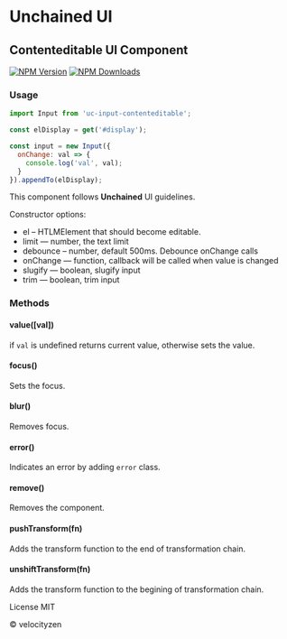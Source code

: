 # Unchained UI

## Contenteditable UI Component

[![NPM Version](https://img.shields.io/npm/v/uc-input-contenteditable.svg?style=flat-square)](https://www.npmjs.com/package/uc-input-contenteditable)
[![NPM Downloads](https://img.shields.io/npm/dt/uc-input-contenteditable.svg?style=flat-square)](https://www.npmjs.com/package/uc-input-contenteditable)


### Usage

```js
import Input from 'uc-input-contenteditable';

const elDisplay = get('#display');

const input = new Input({
  onChange: val => {
    console.log('val', val);
  }
}).appendTo(elDisplay);

```

This component follows **Unchained** UI guidelines.

Constructor options:

* el – HTLMElement that should become editable.
* limit — number, the text limit
* debounce – number, default 500ms. Debounce onChange calls
* onChange — function, callback will be called when value is changed
* slugify — boolean, slugify input
* trim — boolean, trim input

### Methods

#### value([val])

if `val` is undefined returns current value, otherwise sets the value.

#### focus()

Sets the focus.

#### blur()

Removes focus.

#### error()

Indicates an error by adding `error` class.

#### remove()

Removes the component.

#### pushTransform(fn)

Adds the transform function to the end of transformation chain.

#### unshiftTransform(fn)

Adds the transform function to the begining of transformation chain.

License MIT

© velocityzen

